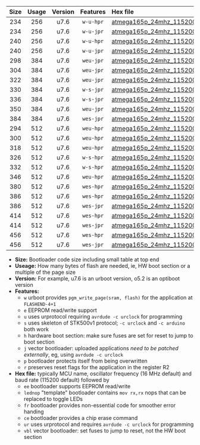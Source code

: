 |Size|Usage|Version|Features|Hex file|
|:-:|:-:|:-:|:-:|:--|
|234|256|u7.6|`w-u-hpr`|[atmega165p_24mhz_115200bps_ur.hex](https://raw.githubusercontent.com/stefanrueger/urboot/main//atmega165p_24mhz_115200bps_ur.hex)|
|234|256|u7.6|`w-u-jpr`|[atmega165p_24mhz_115200bps_ur_vbl.hex](https://raw.githubusercontent.com/stefanrueger/urboot/main//atmega165p_24mhz_115200bps_ur_vbl.hex)|
|240|256|u7.6|`w-u-hpr`|[atmega165p_24mhz_115200bps_lednop_ur.hex](https://raw.githubusercontent.com/stefanrueger/urboot/main//atmega165p_24mhz_115200bps_lednop_ur.hex)|
|240|256|u7.6|`w-u-jpr`|[atmega165p_24mhz_115200bps_lednop_ur_vbl.hex](https://raw.githubusercontent.com/stefanrueger/urboot/main//atmega165p_24mhz_115200bps_lednop_ur_vbl.hex)|
|298|384|u7.6|`weu-jpr`|[atmega165p_24mhz_115200bps_ee_ur_vbl.hex](https://raw.githubusercontent.com/stefanrueger/urboot/main//atmega165p_24mhz_115200bps_ee_ur_vbl.hex)|
|304|384|u7.6|`weu-jpr`|[atmega165p_24mhz_115200bps_ee_lednop_ur_vbl.hex](https://raw.githubusercontent.com/stefanrueger/urboot/main//atmega165p_24mhz_115200bps_ee_lednop_ur_vbl.hex)|
|322|384|u7.6|`weu-jpr`|[atmega165p_24mhz_115200bps_ee_lednop_fr_ur_vbl.hex](https://raw.githubusercontent.com/stefanrueger/urboot/main//atmega165p_24mhz_115200bps_ee_lednop_fr_ur_vbl.hex)|
|330|384|u7.6|`w-s-jpr`|[atmega165p_24mhz_115200bps_vbl.hex](https://raw.githubusercontent.com/stefanrueger/urboot/main//atmega165p_24mhz_115200bps_vbl.hex)|
|336|384|u7.6|`w-s-jpr`|[atmega165p_24mhz_115200bps_lednop_vbl.hex](https://raw.githubusercontent.com/stefanrueger/urboot/main//atmega165p_24mhz_115200bps_lednop_vbl.hex)|
|350|384|u7.6|`weu-jpr`|[atmega165p_24mhz_115200bps_ee_lednop_fr_ce_ur_vbl.hex](https://raw.githubusercontent.com/stefanrueger/urboot/main//atmega165p_24mhz_115200bps_ee_lednop_fr_ce_ur_vbl.hex)|
|384|384|u7.6|`wes-jpr`|[atmega165p_24mhz_115200bps_ee_vbl.hex](https://raw.githubusercontent.com/stefanrueger/urboot/main//atmega165p_24mhz_115200bps_ee_vbl.hex)|
|294|512|u7.6|`weu-hpr`|[atmega165p_24mhz_115200bps_ee_ur.hex](https://raw.githubusercontent.com/stefanrueger/urboot/main//atmega165p_24mhz_115200bps_ee_ur.hex)|
|300|512|u7.6|`weu-hpr`|[atmega165p_24mhz_115200bps_ee_lednop_ur.hex](https://raw.githubusercontent.com/stefanrueger/urboot/main//atmega165p_24mhz_115200bps_ee_lednop_ur.hex)|
|318|512|u7.6|`weu-hpr`|[atmega165p_24mhz_115200bps_ee_lednop_fr_ur.hex](https://raw.githubusercontent.com/stefanrueger/urboot/main//atmega165p_24mhz_115200bps_ee_lednop_fr_ur.hex)|
|326|512|u7.6|`w-s-hpr`|[atmega165p_24mhz_115200bps.hex](https://raw.githubusercontent.com/stefanrueger/urboot/main//atmega165p_24mhz_115200bps.hex)|
|332|512|u7.6|`w-s-hpr`|[atmega165p_24mhz_115200bps_lednop.hex](https://raw.githubusercontent.com/stefanrueger/urboot/main//atmega165p_24mhz_115200bps_lednop.hex)|
|346|512|u7.6|`weu-hpr`|[atmega165p_24mhz_115200bps_ee_lednop_fr_ce_ur.hex](https://raw.githubusercontent.com/stefanrueger/urboot/main//atmega165p_24mhz_115200bps_ee_lednop_fr_ce_ur.hex)|
|380|512|u7.6|`wes-hpr`|[atmega165p_24mhz_115200bps_ee.hex](https://raw.githubusercontent.com/stefanrueger/urboot/main//atmega165p_24mhz_115200bps_ee.hex)|
|386|512|u7.6|`wes-hpr`|[atmega165p_24mhz_115200bps_ee_lednop.hex](https://raw.githubusercontent.com/stefanrueger/urboot/main//atmega165p_24mhz_115200bps_ee_lednop.hex)|
|386|512|u7.6|`wes-jpr`|[atmega165p_24mhz_115200bps_ee_lednop_vbl.hex](https://raw.githubusercontent.com/stefanrueger/urboot/main//atmega165p_24mhz_115200bps_ee_lednop_vbl.hex)|
|414|512|u7.6|`wes-hpr`|[atmega165p_24mhz_115200bps_ee_lednop_fr.hex](https://raw.githubusercontent.com/stefanrueger/urboot/main//atmega165p_24mhz_115200bps_ee_lednop_fr.hex)|
|414|512|u7.6|`wes-jpr`|[atmega165p_24mhz_115200bps_ee_lednop_fr_vbl.hex](https://raw.githubusercontent.com/stefanrueger/urboot/main//atmega165p_24mhz_115200bps_ee_lednop_fr_vbl.hex)|
|456|512|u7.6|`wes-hpr`|[atmega165p_24mhz_115200bps_ee_lednop_fr_ce.hex](https://raw.githubusercontent.com/stefanrueger/urboot/main//atmega165p_24mhz_115200bps_ee_lednop_fr_ce.hex)|
|456|512|u7.6|`wes-jpr`|[atmega165p_24mhz_115200bps_ee_lednop_fr_ce_vbl.hex](https://raw.githubusercontent.com/stefanrueger/urboot/main//atmega165p_24mhz_115200bps_ee_lednop_fr_ce_vbl.hex)|

- **Size:** Bootloader code size including small table at top end
- **Useage:** How many bytes of flash are needed, ie, HW boot section or a multiple of the page size
- **Version:** For example, u7.6 is an urboot version, o5.2 is an optiboot version
- **Features:**
  + `w` urboot provides `pgm_write_page(sram, flash)` for the application at `FLASHEND-4+1`
  + `e` EEPROM read/write support
  + `u` uses urprotocol requiring `avrdude -c urclock` for programming
  + `s` uses skeleton of STK500v1 protocol; `-c urclock` and `-c arduino` both work
  + `h` hardware boot section: make sure fuses are set for reset to jump to boot section
  + `j` vector bootloader: uploaded applications *need to be patched externally*, eg, using `avrdude -c urclock`
  + `p` bootloader protects itself from being overwritten
  + `r` preserves reset flags for the application in the register R2
- **Hex file:** typically MCU name, oscillator frequency (16 MHz default) and baud rate (115200 default) followed by
  + `ee` bootloader supports EEPROM read/write
  + `lednop` "template" bootloader contains `mov rx,rx` nops that can be replaced to toggle LEDs
  + `fr` bootloader provides non-essential code for smoother error handing
  + `ce` bootloader provides a chip erase command
  + `ur` uses urprotocol and requires `avrdude -c urclock` for programming
  + `vbl` vector bootloader: set fuses to jump to reset, not the HW boot section
